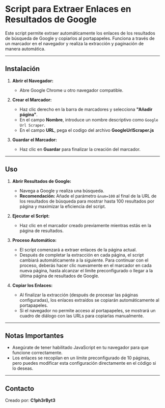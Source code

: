 
# Script para Extraer Enlaces en Resultados de Google

Este script permite extraer automáticamente los enlaces de los resultados de búsqueda de Google y copiarlos al portapapeles. Funciona a través de un marcador en el navegador y realiza la extracción y paginación de manera automática.

---

## **Instalación**

1. **Abrir el Navegador:**
   - Abre Google Chrome u otro navegador compatible.

2. **Crear el Marcador:**
   - Haz clic derecho en la barra de marcadores y selecciona **"Añadir página"**.
   - En el campo **Nombre**, introduce un nombre descriptivo como `Google Url Scraper`.
   - En el campo **URL**, pega el codigo del archivo **GoogleUrlScraper.js**

3. **Guardar el Marcador:**
   - Haz clic en **Guardar** para finalizar la creación del marcador.

---

## **Uso**

1. **Abrir Resultados de Google:**
   - Navega a Google y realiza una búsqueda.
   - **Recomendación:** Añade el parámetro `&num=100` al final de la URL de los resultados de búsqueda para mostrar hasta 100 resultados por página y maximizar la eficiencia del script.

2. **Ejecutar el Script:**
   - Haz clic en el marcador creado previamente mientras estás en la página de resultados.

3. **Proceso Automático:**
   - El script comenzará a extraer enlaces de la página actual.
   - Después de completar la extracción en cada página, el script cambiará automáticamente a la siguiente. Para continuar con el proceso, deberás hacer clic nuevamente en el marcador en cada nueva página, hasta alcanzar el límite preconfigurado o llegar a la última página de resultados de Google.

4. **Copiar los Enlaces:**
   - Al finalizar la extracción (después de procesar las páginas configuradas), los enlaces extraídos se copiarán automáticamente al portapapeles.
   - Si el navegador no permite acceso al portapapeles, se mostrará un cuadro de diálogo con las URLs para copiarlas manualmente.

---

## **Notas Importantes**

- Asegúrate de tener habilitado JavaScript en tu navegador para que funcione correctamente.
- Los enlaces se recopilan en un límite preconfigurado de 10 páginas, pero puedes modificar esta configuración directamente en el código si lo deseas.

---

## Contacto

Creado por: **C1ph3rByt3**